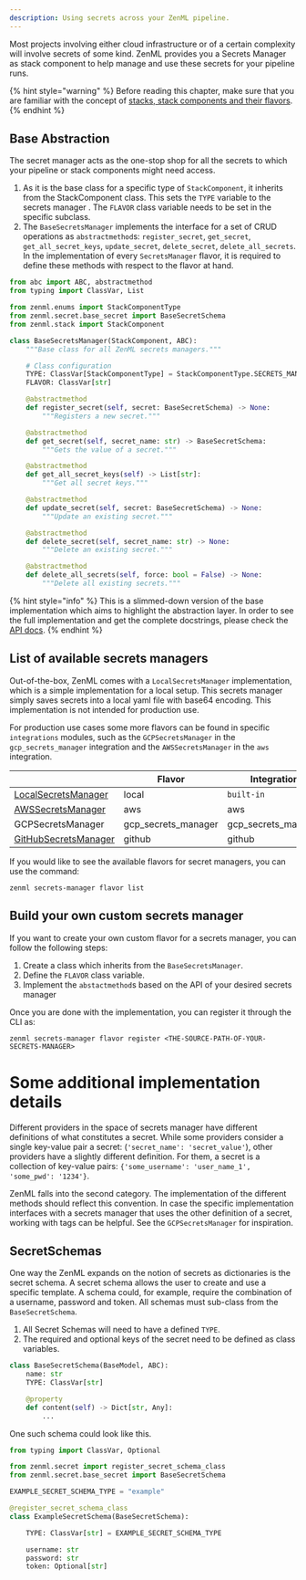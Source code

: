 ```yaml
---
description: Using secrets across your ZenML pipeline.
---
```


Most projects involving either cloud infrastructure or of a certain complexity
will involve secrets of some kind. ZenML provides you a Secrets Manager as 
stack component to help manage and use these secrets for your pipeline runs.

{% hint style="warning" %}
Before reading this chapter, make sure that you are familiar with the 
concept of [stacks, stack components and their flavors](../advanced-guide/stacks-components-flavors.md).  
{% endhint %}

## Base Abstraction

The secret manager acts as the one-stop shop for all the secrets to which your 
pipeline or stack components might need access. 

1. As it is the base class for a specific type of `StackComponent`,
    it inherits from the StackComponent class. This sets the `TYPE`
    variable to the secrets manager . The `FLAVOR` class variable needs to be 
    set in the specific subclass.
2. The `BaseSecretsManager` implements the interface for a set of CRUD
    operations as `abstractmethod`s: `register_secret`, `get_secret`, 
    `get_all_secret_keys`, `update_secret`, `delete_secret`, 
    `delete_all_secrets`. In the implementation of every 
   `SecretsManager` flavor, it is required to define these methods with respect 
    to the flavor at hand.

```python
from abc import ABC, abstractmethod
from typing import ClassVar, List

from zenml.enums import StackComponentType
from zenml.secret.base_secret import BaseSecretSchema
from zenml.stack import StackComponent

class BaseSecretsManager(StackComponent, ABC):
    """Base class for all ZenML secrets managers."""

    # Class configuration
    TYPE: ClassVar[StackComponentType] = StackComponentType.SECRETS_MANAGER
    FLAVOR: ClassVar[str]

    @abstractmethod
    def register_secret(self, secret: BaseSecretSchema) -> None:
        """Registers a new secret."""

    @abstractmethod
    def get_secret(self, secret_name: str) -> BaseSecretSchema:
        """Gets the value of a secret."""

    @abstractmethod
    def get_all_secret_keys(self) -> List[str]:
        """Get all secret keys."""

    @abstractmethod
    def update_secret(self, secret: BaseSecretSchema) -> None:
        """Update an existing secret."""

    @abstractmethod
    def delete_secret(self, secret_name: str) -> None:
        """Delete an existing secret."""

    @abstractmethod
    def delete_all_secrets(self, force: bool = False) -> None:
        """Delete all existing secrets."""
```

{% hint style="info" %}
This is a slimmed-down version of the base implementation which aims to 
highlight the abstraction layer. In order to see the full implementation 
and get the complete docstrings, please check the [API docs](https://apidocs.zenml.io/0.7.3/api_docs/secrets_managers/#zenml.secrets_managers.base_secrets_manager.BaseSecretsManager).
{% endhint %}

## List of available secrets managers

Out-of-the-box, ZenML comes with a `LocalSecretsManager` implementation, which 
is a simple implementation for a local setup. This secrets manager simply saves 
secrets into a local yaml file with base64 encoding. This implementation is
not intended for production use.

For production use cases some more flavors can be found in specific 
`integrations` modules, such as the `GCPSecretsManager` in the 
`gcp_secrets_manager` integration and the `AWSSecretsManager` in the 
`aws` integration.

|                                                                                                                                                           | Flavor               | Integration         |
|-----------------------------------------------------------------------------------------------------------------------------------------------------------|----------------------|---------------------|
| [LocalSecretsManager](https://apidocs.zenml.io/latest/api_docs/secrets_managers/#zenml.secrets_managers.local.local_secrets_manager.LocalSecretsManager)  | local                | `built-in`          |
| [AWSSecretsManager](https://apidocs.zenml.io/latest/api_docs/integrations/#zenml.integrations.aws.secrets_managers.aws_secrets_manager.AWSSecretsManager) | aws                  | aws                 |
| GCPSecretsManager                                                                                                                                         | gcp_secrets_manager  | gcp_secrets_manager |
| [GitHubSecretsManager](https://apidocs.zenml.io/latest/api_docs/integrations/#zenml.integrations.github.secrets_managers.github_secrets_manager.GitHubSecretsManager) | github | github |                                                                                                                   

If you would like to see the available flavors for secret managers, you can 
use the command:

```shell
zenml secrets-manager flavor list
```

## Build your own custom secrets manager

If you want to create your own custom flavor for a secrets manager, you can 
follow the following steps:

1. Create a class which inherits from the `BaseSecretsManager`.
2. Define the `FLAVOR` class variable.
3. Implement the `abstactmethod`s based on the API of your desired secrets 
manager

Once you are done with the implementation, you can register it through the CLI 
as:

```shell
zenml secrets-manager flavor register <THE-SOURCE-PATH-OF-YOUR-SECRETS-MANAGER>
```

# Some additional implementation details

Different providers in the space of secrets manager have different definitions 
of what constitutes a secret. While some providers consider a single key-value 
pair a secret: (`'secret_name': 'secret_value'`), other providers have a slightly 
different definition. For them, a secret is a collection of key-value pairs:
`{'some_username': 'user_name_1', 'some_pwd': '1234'}`.

ZenML falls into the second category. The implementation of the different 
methods should reflect this convention. In case the specific implementation 
interfaces with a secrets manager that uses the other definition of a secret, 
working with tags can be helpful. See the `GCPSecretsManager` for inspiration.

## SecretSchemas

One way the ZenML expands on the notion of secrets as dictionaries is the 
secret schema. A secret schema allows the user to create and use a specific 
template. A schema could, for example, require the combination of a username,
password and token. All schemas must sub-class from the `BaseSecretSchema`.

1. All Secret Schemas will need to have a defined `TYPE`.
2. The required and optional keys of the secret need to be defined as class
    variables.

```python
class BaseSecretSchema(BaseModel, ABC):
    name: str
    TYPE: ClassVar[str]

    @property
    def content(self) -> Dict[str, Any]:
        ...
```

One such schema could look like this.

```python
from typing import ClassVar, Optional

from zenml.secret import register_secret_schema_class
from zenml.secret.base_secret import BaseSecretSchema

EXAMPLE_SECRET_SCHEMA_TYPE = "example"

@register_secret_schema_class
class ExampleSecretSchema(BaseSecretSchema):

    TYPE: ClassVar[str] = EXAMPLE_SECRET_SCHEMA_TYPE

    username: str
    password: str
    token: Optional[str]
```
